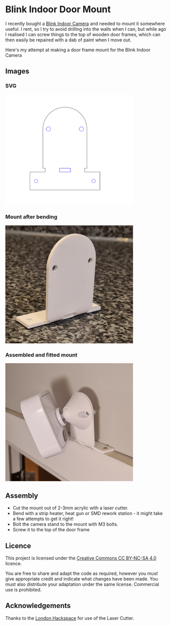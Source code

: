 # Blink Indoor Door Mount

I recently bought a [Blink Indoor Camera](https://www.amazon.co.uk/new-blink-indoor-wireless-hd-security-camera-with-2-year-battery-life-motion-detection-two-way-audio-1-camera-system/dp/B088CQSWHB) and needed to mount it somewhere useful. I rent, so I try to avoid drilling into the walls when I can, but while ago I realised I can screw things to the top of wooden door frames, which can then easily be repaired with a dab of paint when I move out.

Here's my attempt at making a door frame mount for the Blink Indoor Camera

## Images

### SVG
<img src="images/blink_indoor_door_mount_diagram.png" width="400">

### Mount after bending
<img src="images/blink_indoor_door_mount_bent.jpg" width="400">


### Assembled and fitted mount
<img src="images/blink_indoor_door_mount_mounted.jpg" width="400">

## Assembly

- Cut the mount out of 2-3mm acrylic with a laser cutter.
- Bend with a strip heater, heat gun or SMD rework station - it might take a few attempts to get it right!
- Bolt the camera stand to the mount with M3 bolts.
- Screw it to the top of the door frame

## Licence

This project is licensed under the [Creative Commons CC BY-NC-SA 4.0](https://creativecommons.org/licenses/by-nc-sa/4.0/) licence.

You are free to share and adapt the code as required, however you *must* give appropriate credit and indicate what changes have been made. You must also distribute your adaptation under the same license. Commercial use is prohibited.

## Acknowledgements

Thanks to the [London Hackspace](https://london.hackspace.org.uk/) for use of the Laser Cutter.

